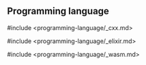 ## Programming language

#include <programming-language/_cxx.md>

#include <programming-language/_elixir.md>

#include <programming-language/_wasm.md>
